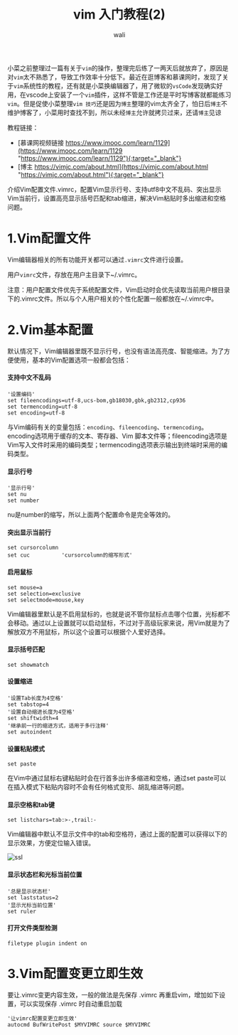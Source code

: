 ﻿---
layout: post
title: vim 入门教程(2)  #标题
tagline: 整理在linux vim常用操作
category: linux      #分类
author: wali    #作者
tag: vim     #标签
ghurl:        #github url
ghurl_zip:    #github zip下载
comments: true

post_nav: ["1.Vim配置文件","2.Vim基本配置","3.Vim配置变更立即生效"]
group_tag: vim 技巧
---

小菜之前整理过一篇有关于`vim`的操作，整理完后练了一两天后就放弃了，原因是对`vim`太不熟悉了，导致工作效率十分低下。最近在逛博客和慕课网时，发现了关于`vim`系统性的教程，还有就是小菜换编辑器了，用了微软的`vsCode`发现确实好用，在vscode上安装了一个`vim`插件，这样不管是工作还是平时写博客就都能练习`vim`。但是促使小菜整理`vim 技巧`还是因为`博主`整理的vim太齐全了，怕日后`博主`不维护博客了，小菜用时查找不到，所以未经`博主`允许就拷贝过来，还请`博主`见谅


教程链接：
- [慕课网视频链接 https://www.imooc.com/learn/1129](https://www.imooc.com/learn/1129 "https://www.imooc.com/learn/1129"){:target="_blank"}
- [博主 https://vimjc.com/about.html](https://vimjc.com/about.html "https://vimjc.com/about.html"){:target="_blank"}


介绍Vim配置文件.vimrc，配置Vim显示行号、支持utf8中文不乱码、突出显示Vim当前行，设置高亮显示括号匹配和tab缩进，解决Vim粘贴时多出缩进和空格问题。

# 1.Vim配置文件


Vim编辑器相关的所有功能开关都可以通过`.vimrc`文件进行设置。

用户`vimrc`文件，存放在用户主目录下~/.vimrc。

注意：用户配置文件优先于系统配置文件，Vim启动时会优先读取当前用户根目录下的.vimrc文件。所以与个人用户相关的个性化配置一般都放在~/.vimrc中。


# 2.Vim基本配置

默认情况下，Vim编辑器里既不显示行号，也没有语法高亮度、智能缩进。为了方便使用，基本的Vim配置选项一般都会包括：

#### 支持中文不乱码

```vim
'设置编码'
set fileencodings=utf-8,ucs-bom,gb18030,gbk,gb2312,cp936
set termencoding=utf-8
set encoding=utf-8
```

与Vim编码有关的变量包括：`encoding`、`fileencoding`、`termencoding`。
encoding选项用于缓存的文本、寄存器、Vim 脚本文件等；fileencoding选项是Vim写入文件时采用的编码类型；termencoding选项表示输出到终端时采用的编码类型。

#### 显示行号

```vim
'显示行号'
set nu
set number
```

nu是number的缩写，所以上面两个配置命令是完全等效的。

#### 突出显示当前行

```vim
set cursorcolumn
set cuc          'cursorcolumn的缩写形式'
```

#### 启用鼠标

```vim
set mouse=a
set selection=exclusive
set selectmode=mouse,key
```
Vim编辑器里默认是不启用鼠标的，也就是说不管你鼠标点击哪个位置，光标都不会移动。通过以上设置就可以启动鼠标，不过对于高级玩家来说，用Vim就是为了解放双方不用鼠标，所以这个设置可以根据个人爱好选择。

#### 显示括号匹配

```vim
set showmatch
```

#### 设置缩进

```vim
'设置Tab长度为4空格'
set tabstop=4
'设置自动缩进长度为4空格'
set shiftwidth=4
'继承前一行的缩进方式，适用于多行注释'
set autoindent
```

#### 设置粘贴模式

```vim
set paste
```
在Vim中通过鼠标右键粘贴时会在行首多出许多缩进和空格，通过set paste可以在插入模式下粘贴内容时不会有任何格式变形、胡乱缩进等问题。

#### 显示空格和tab键

```vim
set listchars=tab:>-,trail:-
```

Vim编辑器中默认不显示文件中的tab和空格符，通过上面的配置可以获得以下的显示效果，方便定位输入错误。

![ssl](http://walidream.com:9999/blogImage/linux/linux_2.png)

#### 显示状态栏和光标当前位置

```vim
'总是显示状态栏'
set laststatus=2
'显示光标当前位置'
set ruler
```

#### 打开文件类型检测

```vim
filetype plugin indent on
```

# 3.Vim配置变更立即生效

要让.vimrc变更内容生效，一般的做法是先保存 .vimrc 再重启vim，增加如下设置，可以实现保存 .vimrc 时自动重启加载

```vim
'让vimrc配置变更立即生效'
autocmd BufWritePost $MYVIMRC source $MYVIMRC
```





















































































































